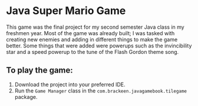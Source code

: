 # Java Super Mario Game

This game was the final project for my second semester Java class in my freshmen year. Most of the game was already built; I was tasked with creating new enemies and adding in different things to make the game better. Some things that were added were powerups such as the invincibility star and a speed powerup to the tune of the Flash Gordon theme song. 

## To play the game:
1. Download the project into your preferred IDE. 
2. Run the ```Game Manager``` class in the ```com.brackeen.javagamebook.tilegame``` package.
